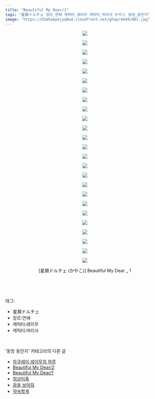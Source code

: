 ```yaml
---
title: "Beautiful My Dear/1"
tags: "星屑ドルチェ 장르_연애 캐릭터_레이무 캐릭터_마리사 かやこ 동방_동인지"
image: "https://d1m5akpojyq0wd.cloudfront.net/ghap/4449/001.jpg"
---
```

<div class="article">
<p style="text-align: center; clear: none; float: none;"><img src="{{ site.imgserver6 }}/ghap/4449/001.jpg"/></p>
<p style="text-align: center; clear: none; float: none;"><img src="{{ site.imgserver6 }}/ghap/4449/002.jpg"/></p>
<p style="text-align: center; clear: none; float: none;"><img src="{{ site.imgserver6 }}/ghap/4449/003.jpg"/></p>
<p style="text-align: center; clear: none; float: none;"><img src="{{ site.imgserver6 }}/ghap/4449/004.jpg"/></p>
<p style="text-align: center; clear: none; float: none;"><img src="{{ site.imgserver6 }}/ghap/4449/005.jpg"/></p>
<p style="text-align: center; clear: none; float: none;"><img src="{{ site.imgserver6 }}/ghap/4449/006.jpg"/></p>
<p style="text-align: center; clear: none; float: none;"><img src="{{ site.imgserver6 }}/ghap/4449/007.jpg"/></p>
<p style="text-align: center; clear: none; float: none;"><img src="{{ site.imgserver6 }}/ghap/4449/008.jpg"/></p>
<p style="text-align: center; clear: none; float: none;"><img src="{{ site.imgserver6 }}/ghap/4449/009.jpg"/></p>
<p style="text-align: center; clear: none; float: none;"><img src="{{ site.imgserver6 }}/ghap/4449/010.jpg"/></p>
<p style="text-align: center; clear: none; float: none;"><img src="{{ site.imgserver6 }}/ghap/4449/011.jpg"/></p>
<p style="text-align: center; clear: none; float: none;"><img src="{{ site.imgserver6 }}/ghap/4449/012.jpg"/></p>
<p style="text-align: center; clear: none; float: none;"><img src="{{ site.imgserver6 }}/ghap/4449/013.jpg"/></p>
<p style="text-align: center; clear: none; float: none;"><img src="{{ site.imgserver6 }}/ghap/4449/014.jpg"/></p>
<p style="text-align: center; clear: none; float: none;"><img src="{{ site.imgserver6 }}/ghap/4449/015.jpg"/></p>
<p style="text-align: center; clear: none; float: none;"><img src="{{ site.imgserver6 }}/ghap/4449/016.jpg"/></p>
<p style="text-align: center; clear: none; float: none;"><img src="{{ site.imgserver6 }}/ghap/4449/017.jpg"/></p>
<p style="text-align: center; clear: none; float: none;"><img src="{{ site.imgserver6 }}/ghap/4449/018.jpg"/></p>
<p style="text-align: center; clear: none; float: none;"><img src="{{ site.imgserver6 }}/ghap/4449/019.jpg"/></p>
<p style="text-align: center; clear: none; float: none;"><img src="{{ site.imgserver6 }}/ghap/4449/020.jpg"/></p>
<p style="text-align: center; clear: none; float: none;"><img src="{{ site.imgserver6 }}/ghap/4449/021.jpg"/></p>
<p style="text-align: center; clear: none; float: none;"><img src="{{ site.imgserver6 }}/ghap/4449/022.jpg"/></p>
<p style="text-align: center; clear: none; float: none;"><img src="{{ site.imgserver6 }}/ghap/4449/023.jpg"/></p>
<p style="text-align: center; clear: none; float: none;"><img src="{{ site.imgserver6 }}/ghap/4449/024.jpg"/></p>
<p style="text-align: center; clear: none; float: none;"><img src="{{ site.imgserver6 }}/ghap/4449/025.jpg"/></p>
<p style="text-align: center; clear: none; float: none;">[星屑ドルチェ (かやこ)] Beautiful My Dear _ 1</p>
<p><br/></p>
</div><br/>
<div class="tagTrail">
<p>태그: </p>
<ul>
<li>星屑ドルチェ</li>
<li>장르:연애</li>
<li>캐릭터:레이무</li>
<li>캐릭터:마리사</li>
</ul>
</div><br/>
<div class="another">
<p>'동방 동인지' 카테고리의 다른 글</p>
<ul>
<li><a href="/ghap_4451">하쿠레이 레이무의 하루</a></li>
<li><a href="/ghap_4450">Beautiful My Dear/2</a></li>
<li><a href="/ghap_4449">Beautiful My Dear/1</a></li>
<li><a href="/ghap_4448">침상미혹</a></li>
<li><a href="/ghap_4447">꿈을 보여줘</a></li>
<li><a href="/ghap_4446">약속할게</a></li>
</ul>
</div><br/>
<div class="cb_module cb_fluid">
<div class="cb_wrt cb_profile">
</div><!-- commentList close -->
</div><br/>
